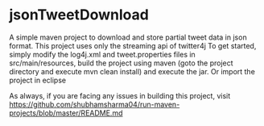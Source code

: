 # jsonTweetDownload
A simple maven project to download and store partial tweet data in json format. This project uses only the streaming api of twitter4j
To get started, simply modify the log4j.xml and tweet.properties files in src/main/resources, build the project using maven (goto the project directory and execute mvn clean install) and execute the jar. Or import the project in eclipse

As always, if you are facing any issues in building this project, visit https://github.com/shubhamsharma04/run-maven-projects/blob/master/README.md
